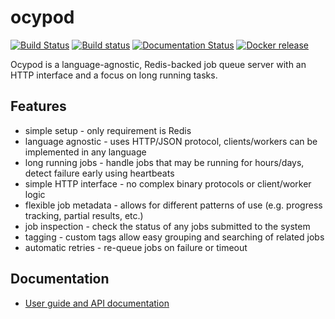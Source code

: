 # ocypod

[![Build Status](https://travis-ci.com/davechallis/ocypod.svg?branch=master)](https://travis-ci.com/davechallis/ocypod)
[![Build status](https://ci.appveyor.com/api/projects/status/yi6kac4bn674upn1?svg=true)](https://ci.appveyor.com/project/davechallis/ocypod)
[![Documentation Status](https://readthedocs.org/projects/ocypod/badge/?version=latest)](https://ocypod.readthedocs.io/en/latest/?badge=latest)
[![Docker release](https://img.shields.io/docker/v/davechallis/ocypod?sort=semver)](https://img.shields.io/docker/v/davechallis/ocypod?sort=semver)


Ocypod is a language-agnostic, Redis-backed job queue server with an HTTP interface and a focus on long running tasks.

## Features

* simple setup - only requirement is Redis
* language agnostic - uses HTTP/JSON protocol, clients/workers can be
  implemented in any language
* long running jobs - handle jobs that may be running for hours/days,
  detect failure early using heartbeats
* simple HTTP interface - no complex binary protocols or client/worker logic
* flexible job metadata - allows for different patterns of use (e.g. progress
  tracking, partial results, etc.)
* job inspection - check the status of any jobs submitted to the system
* tagging - custom tags allow easy grouping and searching of related jobs
* automatic retries - re-queue jobs on failure or timeout

## Documentation

* [User guide and API documentation](https://ocypod.readthedocs.io/en/latest/)
